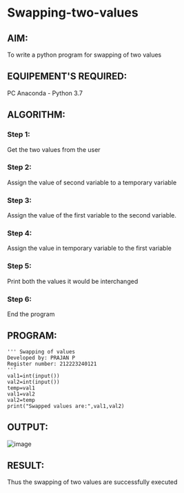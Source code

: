# Swapping-two-values
## AIM:
To write a python program for swapping of two values
## EQUIPEMENT'S REQUIRED: 
PC
Anaconda - Python 3.7
## ALGORITHM: 
### Step 1:
Get the two values from the user
### Step 2: 
Assign the value of second variable to a temporary variable 
### Step 3: 
Assign the value of the first variable to the second variable.
### Step 4:  
Assign the value in temporary variable to the first variable
### Step 5: 
Print both the values it would be interchanged
### Step 6: 
End the program
## PROGRAM:
```
''' Swapping of values
Developed by: PRAJAN P
Register number: 212223240121
'''
val1=int(input())
val2=int(input())
temp=val1
val1=val2
val2=temp
print("Swapped values are:",val1,val2)
```
## OUTPUT:
![image](https://github.com/PRAJAN-23013995/Swapping-two-values/assets/150313345/f343fc69-69d7-4a9b-9a74-85be86b8a2a1)

## RESULT:
Thus the swapping of two values are successfully executed



